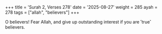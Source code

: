 +++
title = 'Surah 2, Verses 278'
date = '2025-08-27'
weight = 285
ayah = 278
tags = ["allah", "believers"]
+++

O believers! Fear Allah, and give up outstanding interest if you are ˹true˺ believers.